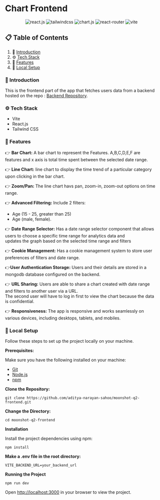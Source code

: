 <h1>Chart Frontend</h1>
<div align="center">
    <img src="https://img.shields.io/badge/-React_JS-black?style=for-the-badge&logoColor=white&logo=react&color=61DAFB" alt="react.js" />
    <img src="https://img.shields.io/badge/-Tailwind_CSS-black?style=for-the-badge&logoColor=white&logo=tailwindcss&color=06B6D4" alt="tailwindcss" />
    <img src="https://img.shields.io/badge/Chart.js-FF6384?style=for-the-badge&logo=Chart.js&logoColor=white" alt="chart.js"/>
    <img src="https://img.shields.io/badge/reactrouter-CA4245?style=for-the-badge&logo=reactrouter&logoColor=black" alt="react-router"/>
    <img src="https://img.shields.io/badge/-Vite-black?style=for-the-badge&logoColor=white&logo=vite&color=646CFF" alt="vite" />
</div>

## 📋 <a name="table">Table of Contents</a>

1. 🤖 [Introduction](#introduction)
2. ⚙️ [Tech Stack](#tech-stack)
3. 🔋 [Features](#features)
4. 🤸 [Local Setup](#setup)

### <a name="introduction">🤖 Introduction</a>

This is the frontend part of the app that fetches users data from a backend hosted on the repo : [Backend Repository](https://github.com/aditya-narayan-sahoo/moonshot-q2-backend).

### <a name="tech-stack">⚙️ Tech Stack</a>

- Vite
- React.js
- Tailwind CSS

### <a name="features">🔋 Features</a>

👉 **Bar Chart:** A bar chart to represent the Features. A,B,C,D,E,F are features and x axis is total time spent between the selected date range.

👉 **Line Chart:** line chart to display the time trend of a particular category upon clicking in the bar chart.

👉 **Zoom/Pan:** The line chart havs pan, zoom-in, zoom-out options on time range.

👉 **Advanced Filtering:** Include 2 filters:

- Age (15 - 25, greater than 25)
- Age (male, female).

👉 **Date Range Selector:** Has a date range selector component that allows users to choose a specific time range for analytics data and <br/> updates the graph based on the selected time range and filters

👉 **Cookie Management:** Has a cookie management system to store user preferences of filters and date range.

👉**User Authentication Storage:** Users and their details are stored in a mongodb database configured on the backend.

👉 **URL Sharing:** Users are able to share a chart created with date range and filters to another user via a URL. <br/>
The second user will have to log in first to view the chart because the data is confidential.

👉 **Responsiveness:** The app is responsive and works seamlessly on various devices, including desktops, tablets, and mobiles.

### <a name="setup">🤸 Local Setup</a>

Follow these steps to set up the project locally on your machine.

**Prerequisites:**

Make sure you have the following installed on your machine:

- [Git](https://git-scm.com/)
- [Node.js](https://nodejs.org/en)
- [npm](https://www.npmjs.com/)

**Clone the Repository:**

```
git clone https://github.com/aditya-narayan-sahoo/moonshot-q2-frontend.git
```

**Change the Directory:**

```
cd moonshot-q2-frontend
```

**Installation**

Install the project dependencies using npm:

```
npm install
```

**Make a .env file in the root directory:**

```
VITE_BACKEND_URL=your_backend_url
```

**Running the Project**

```
npm run dev
```

Open [http://localhost:3000](http://localhost:3000) in your browser to view the project.
